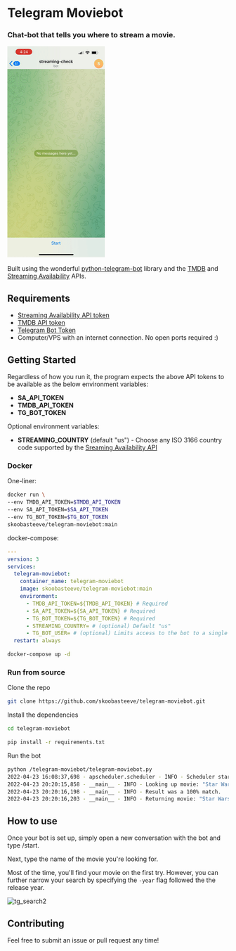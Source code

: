 # Telegram Moviebot
### Chat-bot that tells you where to stream a movie.

![tg_search1](images/tg_search1.gif)

Built using the wonderful [python-telegram-bot](https://github.com/python-telegram-bot/python-telegram-bot) library and the [TMDB](https://developers.themoviedb.org/3/getting-started/introduction) and [Streaming Availability](https://rapidapi.com/movie-of-the-night-movie-of-the-night-default/api/streaming-availability/details) APIs.

## Requirements
- [Streaming Availability API token](https://rapidapi.com/movie-of-the-night-movie-of-the-night-default/api/streaming-availability)
- [TMDB API token](https://developers.themoviedb.org/3/getting-started/introduction)
- [Telegram Bot Token](https://core.telegram.org/bots)
- Computer/VPS with an internet connection. No open ports required :)
  
## Getting Started

Regardless of how you run it, the program expects the above API tokens to be available as the below environment variables:  
- **SA_API_TOKEN**
- **TMDB_API_TOKEN**
- **TG_BOT_TOKEN**

Optional environment variables:
- **STREAMING_COUNTRY** (default "us") - Choose any ISO 3166 country code supported by the [Sreaming Availability API](https://rapidapi.com/movie-of-the-night-movie-of-the-night-default/api/streaming-availability/)

### Docker
One-liner:  
``` sh
docker run \ 
--env TMDB_API_TOKEN=$TMDB_API_TOKEN
--env SA_API_TOKEN=$SA_API_TOKEN
--env TG_BOT_TOKEN=$TG_BOT_TOKEN
skoobasteeve/telegram-moviebot:main
```
docker-compose:
``` yaml
---
version: 3
services:
  telegram-moviebot:
    container_name: telegram-moviebot
    image: skoobasteeve/telegram-moviebot:main
    environment:
      - TMDB_API_TOKEN=${TMDB_API_TOKEN} # Required
      - SA_API_TOKEN=${SA_API_TOKEN} # Required
      - TG_BOT_TOKEN=${TG_BOT_TOKEN} # Required
      - STREAMING_COUNTRY= # (optional) Default "us"
      - TG_BOT_USER= # (optional) Limits access to the bot to a single Telegram user
  restart: always
```
``` sh
docker-compose up -d
```

### Run from source
Clone the repo
``` sh
git clone https://github.com/skoobasteeve/telegram-moviebot.git
```
Install the dependencies
``` sh
cd telegram-moviebot
```
``` sh
pip install -r requirements.txt
```
Run the bot
```sh
python /telegram-moviebot/telegram-moviebot.py
2022-04-23 16:08:37,698 - apscheduler.scheduler - INFO - Scheduler started
2022-04-23 20:20:15,858 - __main__ - INFO - Looking up movie: "Star Wars"
2022-04-23 20:20:16,198 - __main__ - INFO - Result was a 100% match.
2022-04-23 20:20:16,203 - __main__ - INFO - Returning movie: "Star Wars: (1977)"
```

## How to use
Once your bot is set up, simply open a new conversation with the bot and type /start.  

Next, type the name of the movie you're looking for.  

Most of the time, you'll find your movie on the first try. However, you can further narrow your search by specifying the `-year` flag followed the the release year.  

![tg_search2](images/tg_search2.gif)

## Contributing
Feel free to submit an issue or pull request any time!
